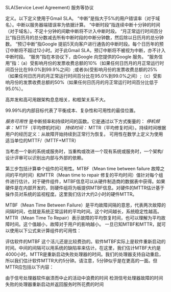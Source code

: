 SLA(Service Level Agreement) 服务等协议

定义。以下定义使用于Gmail SLA。
	“中断”是指大于5%的用户错误率（对于域名）。中断以服务器端错误率为依据计算。
	“中断时段”指连续中断十分钟的时间（对于域名）。不足十分钟的间歇中断将不计入中断时段。
	“月正常运行时间百分比”指日历月的总分数减去所有中断时段的中断分钟数，然后除以日历月的总分钟数。
	“预订中断”指Google 提前5天向客户进行通告的中断时段。每个日历年的预订中断将不超过12小时。对于此Gmail SLA，预订中断将不被视为中断，亦不计入中断时段。
	“服务”指在本协议下，由Google 向您提供的Google 服务。
	“服务信用”指：（a）受影响月份的发票收费总额的10%（如果任何日历月的月正常运行时间百分比在99.0%到99.9%之间）;或者(b)受影响月份的发票收费总额的25%（如果任何日历月的月正常运行时间百分比在95.0%到99.0%之间）;（c）受影响月份的发票收费总额的50%（如果任何日历月的月正常运行时间百分比低于95.0%）。


高并发和高可用跟架构息息相关，和框架关系不大。

99.99%的内部目标代表了平衡成本、复杂性和可用性的最佳位置。

*服务可用性*
是中断频率和持续时间的函数。它是通过以下方式衡量的：
*停机频率：* MTTF（平均停机时间）
*持续时间：* MTTR（平均修复时间）。持续时间根据用户的经历定义：从故障开始持续到正常行为恢复。
可用性在数学上定义为使用适当单位的MTTF/（MTTF+MTTR）


当考虑一个新的系统或服务时，当重构或改进一个现有系统或服务时，一个架构/设计评审可以识别出内部与外部的依赖。


第三步包括计算单个组件的可用性。MTBF（Mean time between failure 故障之间的平均时间）和MTTR（Mean time to repair 修复的平均时间）值针对每个组件进行估计。对于硬件组件，MTBF信息可以从硬件制造商的数据表中获得。如果硬件是在内部开发的，则硬件组将为板提供MTBF信息。对硬件的MTTR估计基于操作员对系统的监视程度。这里我们估计大约2小时的硬件MTTR。

MTBF（Mean Time Between Failure）是平均故障间隔的意思，代表两次故障的间隔时间，也就是系统正常运转的平均时间。这个时间越长，系统稳定性越高。
MTTR（Mean Time To Repair）表示故障的平均恢复时间，也可以理解为平均故障时间。这个值越小，故障对于用户的影响越小。
一旦已知MTBF和MTTR，就可以使用以下公式来计算组件的可用性：



评估软件的MTBF 这个活儿还是比较费劲的。软件MTBF实际上是软件重新启动的时间。中间的间隔可以用系统的缺陷率来估计。在这里，我们估计MTBF大约是4000小时。MTTR是重新启动失败处理器的时间。我们的处理器支持自动重启，所以我们估计软件MTTR大约5分钟。请注意，5分钟似乎是在更高的一面。但MTTR应包括以下内容：

由于信号处理器软件崩溃而中止的活动中浪费的时间
检测信号处理器故障的时间
失败的处理器重新启动并返回服务时所花费的时间